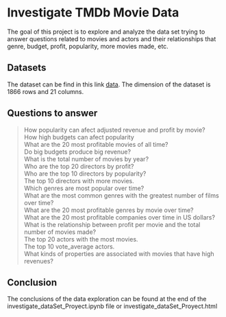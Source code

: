 # Investigate TMDb Movie Data 
The goal of this project is to explore and analyze the data set trying to answer questions related to movies and actors and their relationships that genre, budget, profit, popularity, more movies made, etc.

## Datasets
The dataset can be find in this link  [data](https://docs.google.com/document/d/e/2PACX-1vTlVmknRRnfy_4eTrjw5hYGaiQim5ctr9naaRd4V9du2B5bxpd8FEH3KtDgp8qVekw7Cj1GLk1IXdZi/pub). The dimension of the dataset is 1866 rows and 21 columns.

## Questions to answer
>How popularity can afect adjusted revenue and profit by movie?  
How high budgets can afect popularity  
What are the 20 most profitable movies of all time?  
Do big budgets produce big revenue?  
What is the total number of movies by year?  
Who are the top 20 directors by profit?  
Who are the top 10 directors by popularity?  
The top 10 directors with more movies.  
Which genres are most popular over time?  
What are the most common genres with the greatest number of films over time?  
What are the 20 most profitable genres by movie over time?  
What are the 20 most profitable companies over time in US dollars?  
What is the relationship between profit per movie and the total number of movies made?  
The top 20 actors with the most movies.  
The top 10 vote_average actors.  
What kinds of properties are associated with movies that have high revenues?  


## Conclusion
The conclusions of the data exploration can be found at the end of the investigate_dataSet_Proyect.ipynb file or investigate_dataSet_Proyect.html


